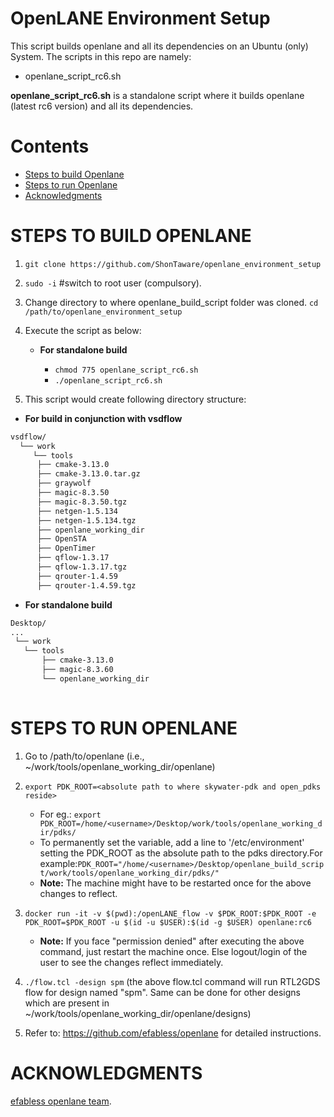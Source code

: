 # OpenLANE Environment Setup
This script builds openlane and all its dependencies on an Ubuntu (only) System.
The scripts in this repo are namely:
 - openlane_script_rc6.sh

**openlane_script_rc6.sh** is a standalone script where it builds openlane (latest rc6 version) and all its dependencies.


# Contents
- [Steps to build Openlane](#steps-to-build-openlane)
- [Steps to run Openlane](#steps-to-run-openlane)
- [Acknowledgments](#acknowledgments)
 
# STEPS TO BUILD OPENLANE

1. `git clone https://github.com/ShonTaware/openlane_environment_setup`
2. `sudo -i` #switch to root user (compulsory).
3. Change directory to where openlane_build_script folder was cloned. `cd /path/to/openlane_environment_setup`
4. Execute the script as below:

      - **For standalone build**
       
        - `chmod 775 openlane_script_rc6.sh`
        - `./openlane_script_rc6.sh`
           
5. This script would create following directory structure:

- **For build in conjunction with vsdflow**
```bash 
vsdflow/
  └── work
     └── tools
      ├── cmake-3.13.0
      ├── cmake-3.13.0.tar.gz
      ├── graywolf
      ├── magic-8.3.50
      ├── magic-8.3.50.tgz
      ├── netgen-1.5.134
      ├── netgen-1.5.134.tgz
      ├── openlane_working_dir
      ├── OpenSTA
      ├── OpenTimer
      ├── qflow-1.3.17
      ├── qflow-1.3.17.tgz
      ├── qrouter-1.4.59
      ├── qrouter-1.4.59.tgz

```
- **For standalone build**
 ```bash  
 Desktop/
 ...
  └── work
    └── tools
        ├── cmake-3.13.0 
        ├── magic-8.3.60 
        └── openlane_working_dir
            
```              
 
# STEPS TO RUN OPENLANE

1. Go to /path/to/openlane (i.e., ~/work/tools/openlane_working_dir/openlane)

2. `export PDK_ROOT=<absolute path to where skywater-pdk and open_pdks reside>`
   
   - For eg.: `export PDK_ROOT=/home/<username>/Desktop/work/tools/openlane_working_dir/pdks/`
   - To permanently set the variable, add a line to '/etc/environment' setting the PDK_ROOT as the absolute path to the pdks directory.For example:`PDK_ROOT="/home/<username>/Desktop/openlane_build_script/work/tools/openlane_working_dir/pdks/"`
   - **Note:** The machine might have to be restarted once for the above changes to reflect.

3. `docker run -it -v $(pwd):/openLANE_flow -v $PDK_ROOT:$PDK_ROOT -e PDK_ROOT=$PDK_ROOT -u $(id -u $USER):$(id -g $USER) openlane:rc6`
   - **Note:** If you face "permission denied" after executing the above command, just restart the machine once. Else logout/login of the user to see the changes reflect immediately.

4. `./flow.tcl -design spm`
(the above flow.tcl command will run RTL2GDS flow for design named "spm". Same can be done for other designs which are present in ~/work/tools/openlane_working_dir/openlane/designs)

5. Refer to: https://github.com/efabless/openlane for detailed instructions.

# ACKNOWLEDGMENTS

[efabless openlane team](https://github.com/efabless/openlane).
